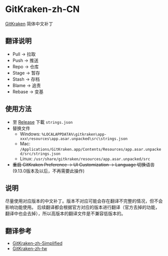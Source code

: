 # GitKraken-zh-CN

[GitKraken](https://www.gitkraken.com/) 简体中文补丁

## 翻译说明
- Pull -> 拉取
- Push -> 推送
- Repo -> 仓库
- Stage -> 暂存
- Stash -> 存档
- Blame -> 追责
- Rebase -> 变基

## 使用方法
- 至 [Release](https://github.com/ZhanPhty/GitKraken-zh-CN/releases) 下載 `strings.json`
- 替换文件
  - Windows: `%LOCALAPPDATA%\gitkraken\app-xxx\resources\app.asar.unpacked\src\strings.json`
  - Mac: `/Applications/GitKraken.app/Contents/Resources/app.asar.unpacked/src/strings.json`
  - Linux: `/usr/share/gitkraken/resources/app.asar.unpacked/src`
- ~~重启 GitKraken Preference -> UI Customization -> Language 切换语言~~ (9.13.0版本及以后，不再需要此操作)

## 说明
尽量使用对应版本的中文补丁。版本不对应可能会存在翻译不完整的情况，但不会影响功能使用。
后续翻译都会根据官方对应的版本进行翻译（官方去掉的功能，翻译中也会去掉），所以高版本的翻译文件是不兼容低版本的。

## 翻译参考
- [GitKraken-zh-Simplified](https://github.com/qisumi/GitKraken-zh-Simplified)
- [GitKraken-zh-tw](https://github.com/rogeraabbccdd/GitKraken-zh-tw)
